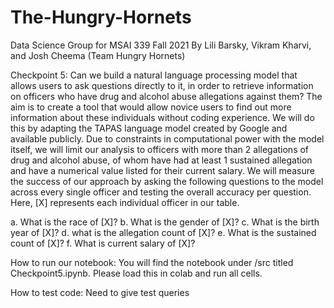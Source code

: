 # The-Hungry-Hornets
Data Science Group for MSAI 339 Fall 2021
By Lili Barsky, Vikram Kharvi, and Josh Cheema (Team
Hungry Hornets)

Checkpoint 5:
Can we build a natural language processing model that allows users to ask questions
directly to it, in order to retrieve information on officers who have drug and
alcohol abuse allegations against them? The aim is to create a tool that would
allow novice users to find out more information about these individuals without
coding experience. We will do this by adapting the TAPAS language model created
by Google and available publicly. Due to constraints in computational power with
 the model itself, we will limit our analysis to officers with more than 2
 allegations of drug and alcohol abuse, of whom have had at least 1 sustained
 allegation and have a numerical value listed for their current salary.
 We will measure the success of our approach by asking the following questions
 to the model across every single officer and testing the overall accuracy per
 question. Here, [X] represents each individual officer in our table.

a.	What is the race of [X]?
b.	What is the gender of [X]?
c.	What is the birth year of [X]?
d.	what is the allegation count of [X]?
e.	What is the sustained count of [X]?
f.	What is current salary of [X]?


How to run our notebook:
You will find the notebook under /src titled Checkpoint5.ipynb. Please load this in
colab and run all cells.

How to test code:
Need to give test queries

